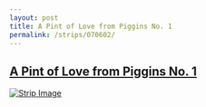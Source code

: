 ```yaml
---
layout: post
title: A Pint of Love from Piggins No. 1
permalink: /strips/070602/
---
```


## [A Pint of Love from Piggins No. 1](/strips/070602/)

<a href='../images/ph070602_1.jpg'><img src='../images/ph070602_1.jpg' alt='Strip Image' /></a>


<!-- include copyright-strip.html -->